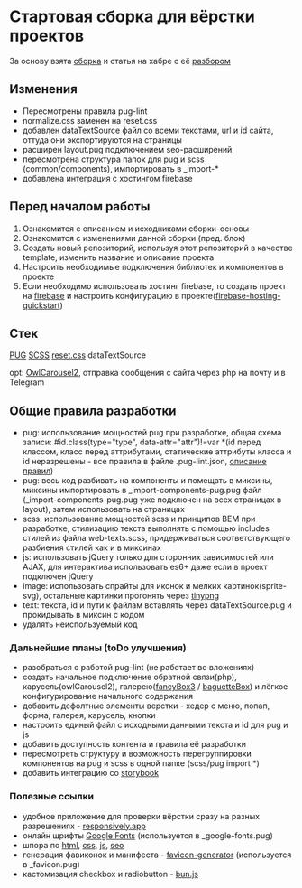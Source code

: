 # Стартовая сборка для вёрстки проектов
За основу взята [сборка](https://github.com/dDenysS/gulp-template) и статья на хабре с её [разбором](https://habr.com/ru/post/484714/)

## Изменения
- Пересмотрены правила pug-lint
- normalize.css заменен на reset.css
- добавлен dataTextSource файл со всеми текстами, url и id сайта, оттуда они экспортируются на страницы
- расширен layout.pug подключением seo-расширений
- пересмотрена структура папок для pug и scss (common/components), импортировать в _import-*
- добавлена интеграция с хостингом firebase

## Перед началом работы
1) Ознакомится с описанием и исходниками сборки-основы
2) Ознакомится с изменениями данной сборки (пред. блок)
3) Создать новый репозиторий, используя этот репозиторий в качестве template, изменить название и описание проекта
4) Настроить необходимые подключения библиотек и компонентов в проекте
5) Если необходимо использовать хостинг firebase, то создать проект на [firebase](https://console.firebase.google.com/u/2/) и настроить конфигурацию в проекте([firebase-hosting-quickstart](https://firebase.google.com/docs/hosting/quickstart))

## Стек
[PUG](https://pugjs.org/) [SCSS](https://sass-scss.ru/guide/) [reset.css](https://meyerweb.com/eric/tools/css/reset/) dataTextSource

opt: [OwlCarousel2](https://owlcarousel2.github.io/OwlCarousel2/index.html), отправка сообщения с сайта через php на почту и в Telegram

## Общие правила разработки
- pug: использование мощностей pug при разработке, общая схема записи: #id.class(type="type", data-attr="attr")!=var *(id перед классом, класс перед аттрибутами, статические аттрибуты класса и id неразрешены - все правила в файле .pug-lint.json, [описание правил](https://github.com/pugjs/pug-lint/blob/master/docs/rules.md))
- pug: весь код разбивать на компоненты и помещать в миксины, миксины импортировать в _import-components-pug.pug файл (_import-components-pug.pug уже подключен на всех страницах в layout), затем использовать на страницах
- scss: использование мощностей scss и принципов BEM при разработке, стилизацию текста выполнять с помощью includes стилей из файла web-texts.scss, придерживаться соответствующего разбиения стилей как и в миксинах
- js: использовать jQuery только для сторонних зависимостей или AJAX, для интерактива использовать es6+ даже если в проект подключен jQuery 
- image: использовать спрайты для иконок и мелких картинок(sprite-svg), остальные картинки прогонять через [tinypng](https://tinypng.com/)
- text: текста, id и пути к файлам вставлять через dataTextSource.pug и прокидывать в миксин с кодом
- удалять неиспользуемый код

### Дальнейшие планы (toDo улучшения)
- разобраться с работой pug-lint (не работает во вложениях)
- создать начальное подключение обратной связи(php), карусель(owlCarousel2), галерею([fancyBox3](https://fancyapps.com/fancybox/3/) / [baguetteBox](https://feimosi.github.io/baguetteBox.js/)) и лёгкое конфигурирование начального содержания
- добавить дефолтные элементы верстки - хедер с меню, попап, форма, галерея, карусель, кнопки
- настроить единый файл с исходными данными текста и id для pug и js
- добавить доступность контента и правила её разработки
- пересмотреть структуру и возможность перегруппировки компонентов на pug и scss в одной папке (scss/pug import *)
- добавить интеграцию со [storybook](https://www.npmjs.com/package/storypug)

### Полезные ссылки
- удобное приложение для проверки вёрстки сразу на разных разрешениях - [responsively.app](https://responsively.app/)
- онлайн шрифты [Google Fonts](https://fonts.google.com/) (используется в _google-fonts.pug)
- шпора по [html](https://htmlcheatsheet.com/), [css](https://htmlcheatsheet.com/css), [js](https://htmlcheatsheet.com/js), [seo](https://htmlcheatsheet.com/seo)
- генерация фавиконок и манифеста - [favicon-generator](https://www.favicon-generator.org/) (используется в _favicon.pug)
- кастомизация checkbox и radiobutton - [bun.js](https://bun.js.org/)
